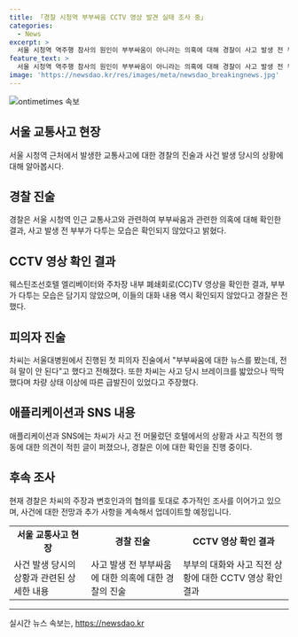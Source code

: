 ```yaml
---
title: 「경찰 시청역 부부싸움 CCTV 영상 발견 실태 조사 중」
categories:
  - News
excerpt: >
  서울 시청역 역주행 참사의 원인이 부부싸움이 아니라는 의혹에 대해 경찰이 사고 발생 전 부부가 다투는 모습은 확인되지 않았다고 밝혔다. CCTV 영상에서 부부 싸움은 없었고, 차모 씨와 부인의 대화 내용은 확인되지 않았다. 차씨는 브레이크를 밟았으나 차량 상태 이상으로 급발진이 있었다고 주장하며, 후속 조사가 예정되어 있다. 경찰은 부부싸움과 관련된 사실을 확인할 수 없다고 전했다.
feature_text: >
  서울 시청역 역주행 참사의 원인이 부부싸움이 아니라는 의혹에 대해 경찰이 사고 발생 전 부부가 다투는 모습은 확인되지 않았다고 밝혔다. CCTV 영상에서 부부 싸움은 없었고, 차모 씨와 부인의 대화 내용은 확인되지 않았다. 차씨는 브레이크를 밟았으나 차량 상태 이상으로 급발진이 있었다고 주장하며, 후속 조사가 예정되어 있다. 경찰은 부부싸움과 관련된 사실을 확인할 수 없다고 전했다.
image: 'https://newsdao.kr/res/images/meta/newsdao_breakingnews.jpg'
---
```


<p><img src="https://newsdao.kr/res/images/meta/newsdao_breakingnews.jpg" alt="ontimetimes 속보" /></p>

<h2 data-ke-size="size26">서울 교통사고 현장</h2>

<p data-ke-size="size16">서울 시청역 근처에서 발생한 교통사고에 대한 경찰의 진술과 사건 발생 당시의 상황에 대해 알아봅시다.</p>

<h2 data-ke-size="size24">경찰 진술</h2>

<p data-ke-size="size16">경찰은 서울 시청역 인근 교통사고와 관련하여 부부싸움과 관련한 의혹에 대해 확인한 결과, 사고 발생 전 부부가 다투는 모습은 확인되지 않았다고 밝혔다.</p>

<h2 data-ke-size="size24">CCTV 영상 확인 결과</h2>

<p data-ke-size="size16">웨스틴조선호텔 엘리베이터와 주차장 내부 폐쇄회로(CC)TV 영상을 확인한 결과, 부부가 다투는 모습은 담기지 않았으며, 이들의 대화 내용 역시 확인되지 않았다고 경찰은 전했다.</p>

<h2 data-ke-size="size24">피의자 진술</h2>

<p data-ke-size="size16">차씨는 서울대병원에서 진행된 첫 피의자 진술에서 "부부싸움에 대한 뉴스를 봤는데, 전혀 말이 안 된다"고 했다고 전해졌다. 또한 차씨는 사고 당시 브레이크를 밟았으나 딱딱했다며 차량 상태 이상에 따른 급발진이 있었다고 주장했다.</p>

<h2 data-ke-size="size24">애플리케이션과 SNS 내용</h2>

<p data-ke-size="size16">애플리케이션과 SNS에는 차씨가 사고 전 머물렀던 호텔에서의 상황과 사고 직전의 행동에 대한 의견이 적힌 글이 퍼졌으나, 경찰은 이에 대한 확인을 진행 중이다.</p>

<h2 data-ke-size="size24">후속 조사</h2>

<p data-ke-size="size16">현재 경찰은 차씨의 주장과 변호인과의 협의를 토대로 추가적인 조사를 이어가고 있으며, 사건에 대한 전망과 추가 사항을 계속해서 업데이트할 예정입니다.</p>

<table>
    <tbody>
        <tr>
            <td style="text-align: center; height: 17px;"><b>서울 교통사고 현장</b></td>
            <td style="text-align: center; height: 17px;"><b>경찰 진술</b></td>
            <td style="text-align: center; height: 17px;"><b>CCTV 영상 확인 결과</b></td>
        </tr>
        <tr>
            <td style="height: 17px;">사건 발생 당시의 상황과 관련된 상세한 내용</td>
            <td style="height: 17px;">사고 발생 전 부부싸움에 대한 의혹에 대한 경찰의 진술</td>
            <td style="height: 17px;">부부의 대화와 사고 직전 상황에 대한 CCTV 영상 확인 결과</td>
    </tbody>
</table>

<p><hr></p>
실시간 뉴스 속보는, <a href="https://newsdao.kr" rel="dofollow">https://newsdao.kr</a>


